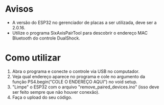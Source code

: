 # Avisos
- A versão do ESP32 no gerenciador de placas a ser utilizada, deve ser a 2.0.16.  
- Utilize o programa SixAxisPairTool para descobrir o endereço MAC Bluetooth do controle DualShock.
# Como utilizar
1. Abra o programa e conecte o controle via USB no computador.
2. Veja qual endereço aparece no programa e cole no argumento da função PS4.begin("COLE O ENDEREÇO AQUI") no void setup.
3. "Limpe" o ESP32 com o arquivo "remove_paired_devices.ino" (isso deve ser feito sempre que não houver conexão).
4. Faça o upload do seu código.
